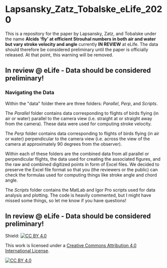 # Lapsansky_Zatz_Tobalske_eLife_2020

This is a repository for the paper by Lapsansky, Zatz, and Tobalske under the name **Alcids ‘fly’ at efficient Strouhal numbers in both air and water but vary stroke velocity and angle** currently **IN REVIEW** at eLife. The data should therefore be considered preliminary until the paper is officially released. At that point, this warning will be removed.

## In review @  eLife - Data should be considered preliminary!

### Navigating the Data

Within the "data" folder there are three folders: *Parallel*, *Perp*, and *Scripts*. 

The *Parallel* folder contains data corresponding to flights of birds flying (in air or water) parallel to the camera view (i.e. straight at or straight away from the camera). These data were used for computing stroke velocity.

The *Perp* folder contains data corresponding to flights of birds flying (in air or water) perpendicular to the camera view (i.e. across the view of the camera at approximately 90 degrees from the observer).  

Within each of these folders are the combined data from all parallel or perpendicular flights, the data used for creating the associated figures, and the raw and combined digitized points in form of Excel files. We decided to preserve the Excel file format so that you (the reviewers or the public) can check the formulas used for computing things like stroke angle and chord angle. 

The *Scripts* folder contains the MatLab and Igor Pro scripts used for data analysis and plotting. The code is heavily commented, but I might have missed some things, so let me know if you have questions!

## In review @  eLife - Data should be considered preliminary!

Shield: [![CC BY 4.0][cc-by-shield]][cc-by]

This work is licensed under a [Creative Commons Attribution 4.0 International
License][cc-by].

[![CC BY 4.0][cc-by-image]][cc-by]

[cc-by]: http://creativecommons.org/licenses/by/4.0/
[cc-by-image]: https://i.creativecommons.org/l/by/4.0/88x31.png
[cc-by-shield]: https://img.shields.io/badge/License-CC%20BY%204.0-lightgrey.svg
